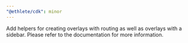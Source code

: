 ```yaml
---
"@ethlete/cdk": minor
---
```


Add helpers for creating overlays with routing as well as overlays with a sidebar. Please refer to the documentation for more information.
